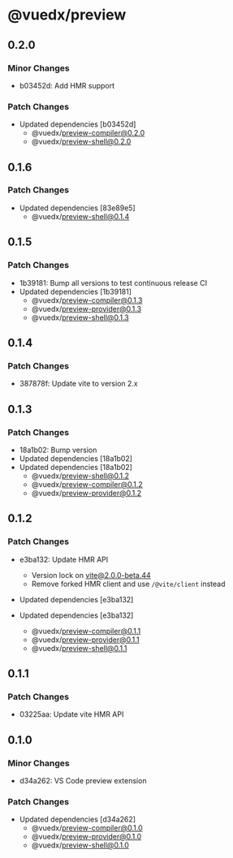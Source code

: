 # @vuedx/preview

## 0.2.0

### Minor Changes

- b03452d: Add HMR support

### Patch Changes

- Updated dependencies [b03452d]
  - @vuedx/preview-compiler@0.2.0
  - @vuedx/preview-shell@0.2.0

## 0.1.6

### Patch Changes

- Updated dependencies [83e89e5]
  - @vuedx/preview-shell@0.1.4

## 0.1.5

### Patch Changes

- 1b39181: Bump all versions to test continuous release CI
- Updated dependencies [1b39181]
  - @vuedx/preview-compiler@0.1.3
  - @vuedx/preview-provider@0.1.3
  - @vuedx/preview-shell@0.1.3

## 0.1.4

### Patch Changes

- 387878f: Update vite to version 2.x

## 0.1.3

### Patch Changes

- 18a1b02: Bump version
- Updated dependencies [18a1b02]
- Updated dependencies [18a1b02]
  - @vuedx/preview-shell@0.1.2
  - @vuedx/preview-compiler@0.1.2
  - @vuedx/preview-provider@0.1.2

## 0.1.2

### Patch Changes

- e3ba132: Update HMR API

  - Version lock on vite@2.0.0-beta.44
  - Remove forked HMR client and use `/@vite/client` instead

- Updated dependencies [e3ba132]
- Updated dependencies [e3ba132]
  - @vuedx/preview-compiler@0.1.1
  - @vuedx/preview-provider@0.1.1
  - @vuedx/preview-shell@0.1.1

## 0.1.1

### Patch Changes

- 03225aa: Update vite HMR API

## 0.1.0

### Minor Changes

- d34a262: VS Code preview extension

### Patch Changes

- Updated dependencies [d34a262]
  - @vuedx/preview-compiler@0.1.0
  - @vuedx/preview-provider@0.1.0
  - @vuedx/preview-shell@0.1.0
